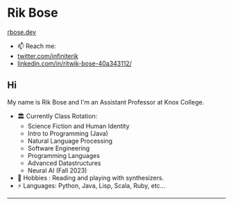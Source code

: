 # Rik Bose
[rbose.dev](https://www.rbose.dev)

- 📫 Reach me: 
- [twitter.com/infiniterik](https://twitter.com/infiniterik)
- [linkedin.com/in/ritwik-bose-40a343112/](https://www.linkedin.com/in/infiniterik/)

## Hi
My name is Rik Bose and I'm an Assistant Professor at Knox College.

- 🏛 Currently Class Rotation:
  - Science Fiction and Human Identity
  - Intro to Programming (Java)
  - Natural Language Processing
  - Software Engineering
  - Programming Languages
  - Advanced Datastructures
  - Neural AI (Fall 2023)
- 💬 Hobbies : Reading and playing with synthesizers.
-  ⚡ Languages: Python, Java, Lisp, Scala, Ruby, etc...


---

<!---
infiniterik/infiniterik is a ✨ special ✨ repository because its `README.md` (this file) appears on your GitHub profile.
You can click the Preview link to take a look at your changes.
--->
